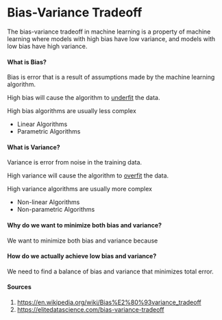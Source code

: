 # Bias-Variance Tradeoff

The bias-variance tradeoff in machine learning is a property of machine learning where models with high bias have low variance, and models with low bias have high variance.

#### What is Bias?

Bias is error that is a result of assumptions made by the machine learning algorithm.

High bias will cause the algorithm to [underfit]() the data.

High bias algorithms are usually less complex
* Linear Algorithms
* Parametric Algorithms

#### What is Variance?

Variance is error from noise in the training data.

High variance will cause the algorithm to [overfit]() the data.

High variance algorithms are usually more complex
* Non-linear Algorithms
* Non-parametric Algorithms

#### Why do we want to minimize both bias and variance?

We want to minimize both bias and variance because


#### How do we actually achieve low bias and variance?

We need to find a balance of bias and variance that minimizes total error.

#### Sources
1. https://en.wikipedia.org/wiki/Bias%E2%80%93variance_tradeoff
2. https://elitedatascience.com/bias-variance-tradeoff
